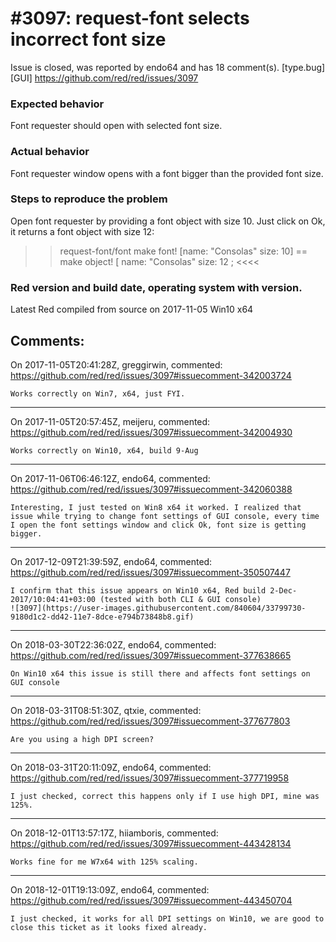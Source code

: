 
#3097: request-font selects incorrect font size
================================================================================
Issue is closed, was reported by endo64 and has 18 comment(s).
[type.bug] [GUI]
<https://github.com/red/red/issues/3097>

### Expected behavior
Font requester should open with selected font size.

### Actual behavior

Font requester window opens with a font bigger than the provided font size.

### Steps to reproduce the problem

Open font requester by providing a font object with size 10. Just click on Ok, it returns a font object with size 12:

>> request-font/font make font! [name: "Consolas" size: 10]
== make object! [
    name: "Consolas"
    size: 12  ; <<<<

### Red version and build date, operating system with version.

Latest Red compiled from source on 2017-11-05
Win10 x64


Comments:
--------------------------------------------------------------------------------

On 2017-11-05T20:41:28Z, greggirwin, commented:
<https://github.com/red/red/issues/3097#issuecomment-342003724>

    Works correctly on Win7, x64, just FYI.

--------------------------------------------------------------------------------

On 2017-11-05T20:57:45Z, meijeru, commented:
<https://github.com/red/red/issues/3097#issuecomment-342004930>

    Works correctly on Win10, x64, build 9-Aug

--------------------------------------------------------------------------------

On 2017-11-06T06:46:12Z, endo64, commented:
<https://github.com/red/red/issues/3097#issuecomment-342060388>

    Interesting, I just tested on Win8 x64 it worked. I realized that issue while trying to change font settings of GUI console, every time I open the font settings window and click Ok, font size is getting bigger.

--------------------------------------------------------------------------------

On 2017-12-09T21:39:59Z, endo64, commented:
<https://github.com/red/red/issues/3097#issuecomment-350507447>

    I confirm that this issue appears on Win10 x64, Red build 2-Dec-2017/10:04:41+03:00 (tested with both CLI & GUI console)
    ![3097](https://user-images.githubusercontent.com/840604/33799730-9180d1c2-dd42-11e7-8dce-e794b73848b8.gif)

--------------------------------------------------------------------------------

On 2018-03-30T22:36:02Z, endo64, commented:
<https://github.com/red/red/issues/3097#issuecomment-377638665>

    On Win10 x64 this issue is still there and affects font settings on GUI console

--------------------------------------------------------------------------------

On 2018-03-31T08:51:30Z, qtxie, commented:
<https://github.com/red/red/issues/3097#issuecomment-377677803>

    Are you using a high DPI screen?

--------------------------------------------------------------------------------

On 2018-03-31T20:11:09Z, endo64, commented:
<https://github.com/red/red/issues/3097#issuecomment-377719958>

    I just checked, correct this happens only if I use high DPI, mine was 125%.

--------------------------------------------------------------------------------

On 2018-12-01T13:57:17Z, hiiamboris, commented:
<https://github.com/red/red/issues/3097#issuecomment-443428134>

    Works fine for me W7x64 with 125% scaling.

--------------------------------------------------------------------------------

On 2018-12-01T19:13:09Z, endo64, commented:
<https://github.com/red/red/issues/3097#issuecomment-443450704>

    I just checked, it works for all DPI settings on Win10, we are good to close this ticket as it looks fixed already.

